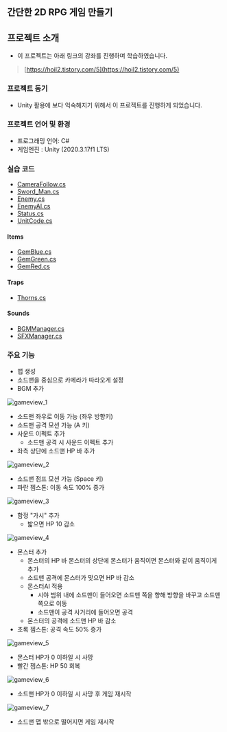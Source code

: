 ## 간단한 2D RPG 게임 만들기  

## 프로젝트 소개
 - 이 프로젝트는 아래 링크의 강좌를 진행하며 학습하였습니다.  
 > [https://hoil2.tistory.com/5](https://hoil2.tistory.com/5)    

### 프로젝트 동기
 - Unity 활용에 보다 익숙해지기 위해서 이 프로젝트를 진행하게 되었습니다.

### 프로젝트 언어 및 환경
 - 프로그래밍 언어: C#  
 - 게임엔진 : Unity (2020.3.17f1 LTS)

### 실습 코드
 - [CameraFollow.cs](https://github.com/kimeunh3/2d_rpg_game/blob/main/RPG_Game/Assets/Scripts/CameraFollow.cs)  
 - [Sword_Man.cs](https://github.com/kimeunh3/2d_rpg_game/blob/main/RPG_Game/Assets/Scripts/Sword_Man.cs)  
 - [Enemy.cs](https://github.com/kimeunh3/2d_rpg_game/blob/main/RPG_Game/Assets/Scripts/Enemy.cs)  
 - [EnemyAI.cs](https://github.com/kimeunh3/2d_rpg_game/blob/main/RPG_Game/Assets/Scripts/EnemyAI.cs)  
 - [Status.cs](https://github.com/kimeunh3/2d_rpg_game/blob/main/RPG_Game/Assets/Scripts/Status.cs)  
 - [UnitCode.cs](https://github.com/kimeunh3/2d_rpg_game/blob/main/RPG_Game/Assets/Scripts/UnitCode.cs)  

#### Items
 - [GemBlue.cs](https://github.com/kimeunh3/2d_rpg_game/blob/main/RPG_Game/Assets/Scripts/Items/GemBlue.cs)  
 - [GemGreen.cs](https://github.com/kimeunh3/2d_rpg_game/blob/main/RPG_Game/Assets/Scripts/Items/GemGreen.cs)  
 - [GemRed.cs](https://github.com/kimeunh3/2d_rpg_game/blob/main/RPG_Game/Assets/Scripts/Items/GemRed.cs)  

#### Traps
 - [Thorns.cs](https://github.com/kimeunh3/2d_rpg_game/blob/main/RPG_Game/Assets/Scripts/Traps/Thorns.cs)  

#### Sounds
 - [BGMManager.cs](https://github.com/kimeunh3/2d_rpg_game/blob/main/RPG_Game/Assets/Scripts/Sounds/BGMManager.cs)  
 - [SFXManager.cs](https://github.com/kimeunh3/2d_rpg_game/blob/main/RPG_Game/Assets/Scripts/Sounds/SFXManager.cs)  

### 주요 기능
* 맵 생성
* 소드맨을 중심으로 카메라가 따라오게 설정
* BGM 추가  

![gameview_1](https://user-images.githubusercontent.com/59808674/132137408-7cb3efad-4e05-4c67-9296-735d50a735f2.gif)
* 소드맨 좌우로 이동 가능 (좌우 방향키)
* 소드맨 공격 모션 가능 (A 키)
* 사운드 이펙트 추가
    * 소드맨 공격 시 사운드 이펙트 추가
* 좌측 상단에 소드맨 HP 바 추가  

![gameview_2](https://user-images.githubusercontent.com/59808674/132137441-bc57c2c4-d335-4f74-af63-bbcd5c772c80.gif)
* 소드맨 점프 모션 가능 (Space 키)
* 파란 젬스톤: 이동 속도 100% 증가  

![gameview_3](https://user-images.githubusercontent.com/59808674/132137442-4c5556ac-d790-4452-a887-c44f265e4645.gif)
* 함정 "가시" 추가
    * 밟으면 HP 10 감소  

![gameview_4](https://user-images.githubusercontent.com/59808674/132137445-abe9e392-6b18-41d0-ae39-d7f69f5cbaf4.gif)
* 몬스터 추가
    * 몬스터의 HP 바 몬스터의 상단에 몬스터가 움직이면 몬스터와 같이 움직이게 추가
    * 소드맨 공격에 몬스터가 맞으면 HP 바 감소
    * 몬스터AI 적용
        * 시야 범위 내에 소드맨이 들어오면 소드맨 쪽을 향해 방향을 바꾸고 소드맨 쪽으로 이동
        * 소드맨이 공격 사거리에 들어오면 공격
    * 몬스터의 공격에 소드맨 HP 바 감소  
* 초록 젬스톤: 공격 속도 50% 증가

![gameview_5](https://user-images.githubusercontent.com/59808674/132137448-ba8035db-4608-4067-9e4f-ac696d15473f.gif)
* 몬스터 HP가 0 이하일 시 사망
* 빨간 젬스톤: HP 50 회복  

![gameview_6](https://user-images.githubusercontent.com/59808674/132137449-b5384189-caef-4326-aa37-44709dc5cca3.gif)
* 소드맨 HP가 0 이하일 시 사망 후 게임 재시작  

![gameview_7](https://user-images.githubusercontent.com/59808674/132137467-7d06c55f-9f79-450c-bb35-87047fbdb390.gif)
* 소드맨 맵 밖으로 떨어지면 게임 재시작  

